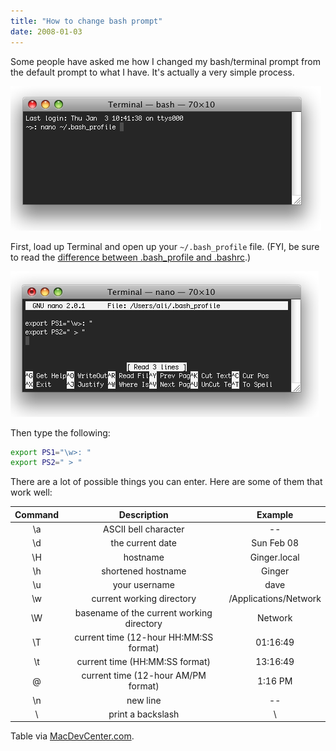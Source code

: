 ```yaml
---
title: "How to change bash prompt"
date: 2008-01-03
---
```


Some people have asked me how I changed my bash/terminal prompt from the default prompt to what I have. It's actually a very simple process.

![Change Terminal Prompt | Step 1]

First, load up Terminal and open up your `~/.bash_profile` file. (FYI, be sure to read the [difference between .bash_profile and .bashrc].)

![Change Terminal Prompt | Step 2]

Then type the following:

```bash
export PS1="\w>: "
export PS2=" > "
```

There are a lot of possible things you can enter. Here are some of them that work well:

| Command |                Description                |        Example        |
| :-----: | :---------------------------------------: | :-------------------: |
|   \a    |           ASCII bell character            |          --           |
|   \d    |             the current date              |      Sun Feb 08       |
|   \H    |                 hostname                  |     Ginger.local      |
|   \h    |            shortened hostname             |        Ginger         |
|   \u    |               your username               |         dave          |
|   \w    |         current working directory         | /Applications/Network |
|   \W    | basename of the current working directory |        Network        |
|   \T    |  current time (12-hour HH:MM:SS format)   |       01:16:49        |
|   \t    |      current time (HH:MM:SS format)       |       13:16:49        |
|   \@    |    current time (12-hour AM/PM format)    |        1:16 PM        |
|   \n    |                 new line                  |          --           |
|   \\    |             print a backslash             |          \            |

Table via [MacDevCenter.com].

[change terminal prompt | step 1]: terminal2.png
[difference between .bash_profile and .bashrc]: http://www.joshstaiger.org/archives/2005/07/bash_profile_vs.html
[change terminal prompt | step 2]: terminal3.png
[macdevcenter.com]: http://www.macdevcenter.com/pub/a/mac/2004/02/24/bash.html?page=2
